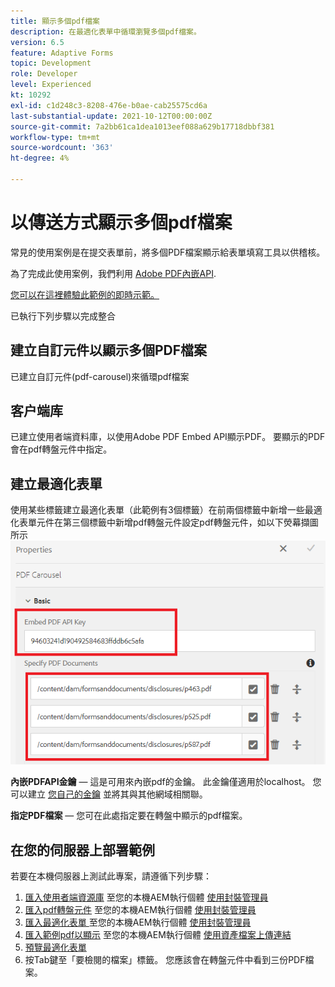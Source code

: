 ```yaml
---
title: 顯示多個pdf檔案
description: 在最適化表單中循環瀏覽多個pdf檔案。
version: 6.5
feature: Adaptive Forms
topic: Development
role: Developer
level: Experienced
kt: 10292
exl-id: c1d248c3-8208-476e-b0ae-cab25575cd6a
last-substantial-update: 2021-10-12T00:00:00Z
source-git-commit: 7a2bb61ca1dea1013eef088a629b17718dbbf381
workflow-type: tm+mt
source-wordcount: '363'
ht-degree: 4%

---
```


# 以傳送方式顯示多個pdf檔案

常見的使用案例是在提交表單前，將多個PDF檔案顯示給表單填寫工具以供稽核。

為了完成此使用案例，我們利用 [Adobe PDF內嵌API](https://www.adobe.io/apis/documentcloud/dcsdk/pdf-embed.html).

[您可以在這裡體驗此範例的即時示範。](https://forms.enablementadobe.com/content/dam/formsanddocuments/wefinancecreditcard/jcr:content?wcmmode=disabled)

已執行下列步驟以完成整合

## 建立自訂元件以顯示多個PDF檔案

已建立自訂元件(pdf-carousel)來循環pdf檔案

## 客户端库

已建立使用者端資料庫，以使用Adobe PDF Embed API顯示PDF。 要顯示的PDF會在pdf轉盤元件中指定。

## 建立最適化表單

使用某些標籤建立最適化表單（此範例有3個標籤）在前兩個標籤中新增一些最適化表單元件在第三個標籤中新增pdf轉盤元件設定pdf轉盤元件，如以下熒幕擷圖所示
![pdf-carousel](assets/pdf-carousel-af-component.png)

**內嵌PDFAPI金鑰**  — 這是可用來內嵌pdf的金鑰。 此金鑰僅適用於localhost。 您可以建立 [您自己的金鑰](https://www.adobe.io/apis/documentcloud/dcsdk/pdf-embed.html) 並將其與其他網域相關聯。

**指定PDF檔案**  — 您可在此處指定要在轉盤中顯示的pdf檔案。


## 在您的伺服器上部署範例

若要在本機伺服器上測試此專案，請遵循下列步驟：

1. [匯入使用者端資源庫](assets/pdf-carousel-client-lib.zip) 至您的本機AEM執行個體 [使用封裝管理員](http://localhost:4502/crx/packmgr/index.jsp)
1. [匯入pdf轉盤元件](assets/pdf-carousel-component.zip) 至您的本機AEM執行個體 [使用封裝管理員](http://localhost:4502/crx/packmgr/index.jsp)
1. [匯入最適化表單 ](assets/adaptive-form-pdf-carousel.zip) 至您的本機AEM執行個體 [使用封裝管理員](http://localhost:4502/crx/packmgr/index.jsp)
1. [匯入範例pdf以顯示](assets/pdf-carousel-sample-documents.zip) 至您的本機AEM執行個體 [使用資產檔案上傳連結](http://localhost:4502/assets.html/content/dam)
1. [預覽最適化表單](http://localhost:4502/content/dam/formsanddocuments/wefinancecreditcard/jcr:content?wcmmode=disabled)
1. 按Tab鍵至「要檢閱的檔案」標籤。 您應該會在轉盤元件中看到三份PDF檔案。
